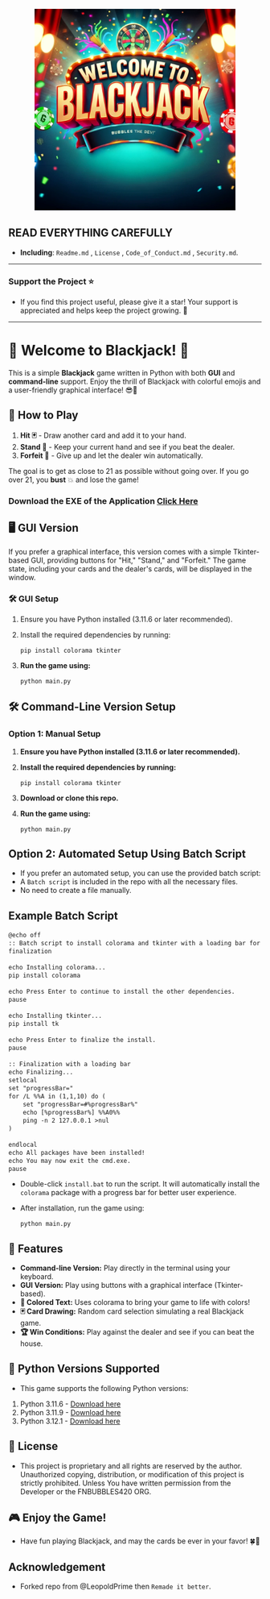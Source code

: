 <p align="center">
  <img src="https://github.com/KernFerm/black-jack-mini-game/blob/main/Logo/blackjack.png" width="400" alt="Blackjack Logo">
</p>



## READ EVERYTHING CAREFULLY
- **Including**: `Readme.md` , `License` , `Code_of_Conduct.md` , `Security.md`. 
---
### Support the Project ⭐

- If you find this project useful, please give it a star! Your support is appreciated and helps keep the project growing. 🌟
---

# 🎉 Welcome to Blackjack! 🎉

This is a simple **Blackjack** game written in Python with both **GUI** and **command-line** support. Enjoy the thrill of Blackjack with colorful emojis and a user-friendly graphical interface! 😎🎴

## 🎲 How to Play

1. **Hit 🃏** - Draw another card and add it to your hand.
2. **Stand 🚶** - Keep your current hand and see if you beat the dealer.
3. **Forfeit 🚫** - Give up and let the dealer win automatically.

The goal is to get as close to 21 as possible without going over. If you go over 21, you **bust** 💥 and lose the game!

### Download the EXE of the Application [Click Here](https://github.com/KernFerm/black-jack-mini-game/releases/tag/USER-FRIENDLY-EXE)

## 🖥 GUI Version

If you prefer a graphical interface, this version comes with a simple Tkinter-based GUI, providing buttons for "Hit," "Stand," and "Forfeit." The game state, including your cards and the dealer's cards, will be displayed in the window.

### 🛠 GUI Setup

1. Ensure you have Python installed (3.11.6 or later recommended).
2. Install the required dependencies by running:

    ```
    pip install colorama tkinter
    ```

3. **Run the game using:**
    ```
    python main.py
    ```


## 🛠 Command-Line Version Setup

### **Option 1: Manual Setup**

1. **Ensure you have Python installed (3.11.6 or later recommended).**
2. **Install the required dependencies by running:**
    ```
    pip install colorama tkinter
    ```

3. **Download or clone this repo.**
4. **Run the game using:**

    ```
    python main.py
    ```

## **Option 2: Automated Setup Using Batch Script**

- If you prefer an automated setup, you can use the provided batch script:
- A `Batch script` is included in the repo with all the necessary files.
- No need to create a file manually.

## Example Batch Script

```
@echo off
:: Batch script to install colorama and tkinter with a loading bar for finalization

echo Installing colorama...
pip install colorama

echo Press Enter to continue to install the other dependencies.
pause

echo Installing tkinter...
pip install tk

echo Press Enter to finalize the install.
pause

:: Finalization with a loading bar
echo Finalizing...
setlocal
set "progressBar="
for /L %%A in (1,1,10) do (
    set "progressBar=#%progressBar%"
    echo [%progressBar%] %%A0%%
    ping -n 2 127.0.0.1 >nul
)

endlocal
echo All packages have been installed!
echo You may now exit the cmd.exe.
pause
```

- Double-click `install.bat` to run the script. It will automatically install the `colorama` package with a progress bar for better user experience.
- After installation, run the game using:

    ```
    python main.py
    ```

## 🎨 Features
- **Command-line Version:** Play directly in the terminal using your keyboard.
- **GUI Version:** Play using buttons with a graphical interface (Tkinter-based).
- **🎨 Colored Text:** Uses colorama to bring your game to life with colors!
- **🃏 Card Drawing:** Random card selection simulating a real Blackjack game.
- **🏆 Win Conditions:** Play against the dealer and see if you can beat the house.

## 🐍 Python Versions Supported
- This game supports the following Python versions:

1. Python 3.11.6 - [Download here](https://github.com/KernFerm/Py3.11.6installer)
2. Python 3.11.9 - [Download here](https://github.com/KernFerm/Py3.11.9installer)
3. Python 3.12.1 - [Download here](https://github.com/KernFerm/Py3.12.1-installer-batch)

## 📜 License

- This project is proprietary and all rights are reserved by the author. 
Unauthorized copying, distribution, or modification of this project is strictly prohibited. 
Unless You have written permission from the Developer or the FNBUBBLES420 ORG.

## 🎮 Enjoy the Game!

- Have fun playing Blackjack, and may the cards be ever in your favor! 🍀🎴

## Acknowledgement
- Forked repo from @LeopoldPrime then `Remade it better`.
